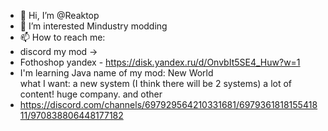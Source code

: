 - 👋 Hi, I’m @Reaktop
- 👀 I’m interested Mindustry modding
- 📫 How to reach me:
- discord my mod ->
- Fothoshop yandex - https://disk.yandex.ru/d/OnvbIt5SE4_Huw?w=1
- I'm learning Java
 name of my mod: New World  
what I want: a new system (I think there will be 2 systems)  a lot of content! huge company. and other
- https://discord.com/channels/697929564210331681/697936181815541811/970838806448177182

<!---
Reaktop/Reaktop is a ✨ special ✨ repository because its `README.md` (this file) appears on your GitHub profile.
You can click the Preview link to take a look at your changes.
--->

